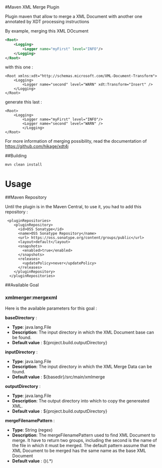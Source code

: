 #Maven XML Merge Plugin

Plugin maven that allow to merge a XML Document with another one annotated by XDT processing instructions

By example, merging this XML DOcument
```xml
<Root>
    <Logging>
        <Logger name="myFirst" level="INFO"/>
	</Logging>
</Root>
````
with this one :
	
	<Root xmlns:xdt="http://schemas.microsoft.com/XML-Document-Transform">
		<Logging>
			<Logger name="second" level="WARN" xdt:Transform="Insert" />
		</Logging>
	</Root>

generate this last :

	<Root>
		<Logging>
			<Logger name="myFirst" level="INFO"/>
			<Logger name="second" level="WARN" />
			</Logging>
	</Root>


For more information of merging possibility, read the documentation of https://github.com/hikage/xdt4j

##Building

    mvn clean install



Usage
=====
##Maven Repository

Until the plugin is in the Maven Central, to use it, you had to add this repository :

     <pluginRepositories>
        <pluginRepository>
          <id>OSS Sonatype</id>
          <name>OSS Sonatype Repository</name>
          <url> https://oss.sonatype.org/content/groups/public</url>
          <layout>default</layout>
          <snapshots>
            <enabled>true</enabled>
          </snapshots>
          <releases>
            <updatePolicy>never</updatePolicy>
          </releases>
        </pluginRepository>
      </pluginRepositories>




##Available Goal

### xmlmerger:mergexml

Here is the available parameters for this goal :

**baseDirectory** :

* **Type**:          java.lang.File
* **Description**:    The input directory in which the XML Document base can be found.
*  **Default value** :  ${project.build.outputDirectory}

**inputDirectory** :

* **Type**:          java.lang.File
* **Description**:    The input directory in which the XML Merge Data can be found.
*  **Default value** :  ${basedir}/src/main/xmlmerge


**outputDirectory** :

* **Type**:          java.lang.File
* **Description**:    The output directory into which to copy the genereated XML.
*  **Default value** :  ${project.build.outputDirectory}

**mergeFilenamePattern** :

* **Type**:          String (regex)
* **Description**:    The mergeFilenamePattern used to find XML Document to merge. It have to return two groups, including the second is the name of the file in which it must be merged. The default pattern assume that the XML Document to be merged has the same name as the base XML Document
*  **Default value** :  ()(.*)
